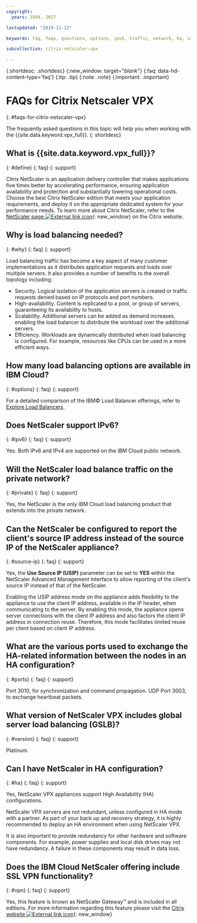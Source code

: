 ```yaml
---
copyright:
  years: 1994, 2017

lastupdated: "2019-11-12"

keywords: faq, faqs, questions, options, ipv6, traffic, network, ha, ssl, vpn

subcollection: citrix-netscaler-vpx

---
```


{:shortdesc: .shortdesc}
{:new_window: target="_blank_"}
{:faq: data-hd-content-type='faq'}
{:tip: .tip}
{:note: .note}
{:important: .important}

# FAQs for Citrix Netscaler VPX
{: #faqs-for-citrix-netscaler-vpx}

The frequently asked questions in this topic will help you when working with the {{site.data.keyword.vpx_full}}.
{: shortdesc}

## What is {{site.data.keyword.vpx_full}}?
{: #define}
{: faq}
{: support}

Citrix NetScaler is an application delivery controller that makes applications five times better by accelerating performance, ensuring application availability and protection and substantially lowering operational costs. Choose the best Citrix NetScaler edition that meets your application requirements, and deploy it on the appropriate dedicated system for your performance needs. To learn more about Citrix NetScaler, refer to the [NetScaler page ![External link icon](../../icons/launch-glyph.svg "External link icon")](http://www.citrix.com/products/netscaler-application-delivery-controller/overview.html){: new_window} on the Citrix website.

## Why is load balancing needed?
{: #why}
{: faq}
{: support}

Load balancing traffic has become a key aspect of many customer implementations as it distributes application requests and loads over multiple servers. It also provides a number of benefits to the overall topology including:

* Security. Logical isolation of the application servers is created or traffic requests denied based on IP protocols and port numbers.
* High-availability. Content is replicated to a pool, or group of servers, guaranteeing its availability to hosts.
* Scalability. Additional servers can be added as demand increases, enabling the load balancer to distribute the workload over the additional servers.
* Efficiency. Workloads are dynamically distributed when load balancing is configured. For example, resources like CPUs can be used in a more efficient ways.

## How many load balancing options are available in IBM Cloud?
{: #options}
{: faq}
{: support}

For a detailed comparison of the IBM© Load Balancer offerings, refer to [Explore Load Balancers](/docs/loadbalancer-service?topic=loadbalancer-service-explore).

## Does NetScaler support IPv6?
{: #ipv6}
{: faq}
{: support}

Yes. Both IPv6 and IPv4 are supported on the IBM Cloud public network.

## Will the NetScaler load balance traffic on the private network?
{: #private}
{: faq}
{: support}

Yes, the NetScaler is the only IBM Cloud load balancing product that extends into the private network.

## Can the NetScaler be configured to report the client's source IP address instead of the source IP of the NetScaler appliance?
{: #source-ip}
{: faq}
{: support}

Yes, the **Use Source IP (USIP)** parameter can be set to **YES** within the NetScaler Advanced Management Interface to allow reporting of the client's source IP instead of that of the NetScaler.

Enabling the USIP address mode on the appliance adds flexibility to the appliance to use the client IP address, available in the IP header, when communicating to the server. By enabling this mode, the appliance opens server connections with the client IP address and also factors the client IP address in connection reuse. Therefore, this mode facilitates limited reuse per client based on client IP address.

## What are the various ports used to exchange the HA-related information between the nodes in an HA configuration?
{: #ports}
{: faq}
{: support}

Port 3010, for synchronization and command propagation. UDP Port 3003, to exchange heartbeat packets.

## What version of NetScaler VPX includes global server load balancing (GSLB)?
{: #version}
{: faq}
{: support}

Platinum.

## Can I have NetScaler in HA configuration?
{: #ha}
{: faq}
{: support}

Yes, NetScaler VPX appliances support High Availability (HA) configurations.

NetScaler VPX servers are not redundant, unless configured in HA mode with a partner. As part of your back up and recovery strategy, it is highly recommended to deploy an HA environment when using NetScaler VPX.

It is also important to provide redundancy for other hardware and software components. For example, power supplies and local disk drives may not have redundancy. A failure in these components may result in data loss.

## Does the IBM Cloud NetScaler offering include SSL VPN functionality?
{: #vpn}
{: faq}
{: support}

Yes, this feature is known as NetScaler Gateway™ and is included in all editions.  For more information regarding this feature please visit the [Citrix website ![External link icon](../../icons/launch-glyph.svg "External link icon")](https://www.citrix.com/products/netscaler-adc/){: new_window}

